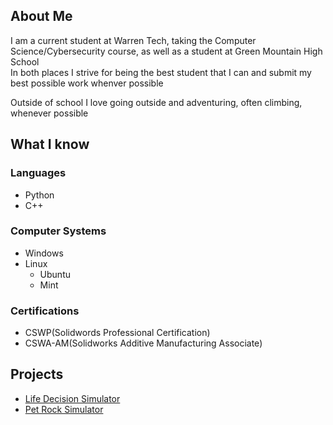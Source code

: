 ## About Me

I am a current student at Warren Tech, taking the Computer Science/Cybersecurity course, as well as a student at Green Mountain High School  
In both places I strive for being the best student that I can and submit my best possible work whenver possible

Outside of school I love going outside and adventuring, often climbing, whenever possible

## What I know

### Languages
* Python
* C++

### Computer Systems
* Windows
* Linux
  * Ubuntu
  * Mint
 
### Certifications
* CSWP(Solidwords Professional Certification)
* CSWA-AM(Solidworks Additive Manufacturing Associate)

## Projects
* [Life Decision Simulator](https://github.com/WTCSC/life-decision-simulator-DylanSoule)
* [Pet Rock Simulator](https://github.com/WTCSC/pet-rock-simulator-DylanSoule)
